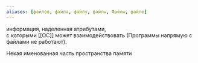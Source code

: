 ```yaml
---
aliases: [файлов, файла, файлу, файлы, Файлы, файле]
---
```

информация, наделенная атрибутами, с которыми [[ОС]] может взаимодействовать (Программы напрямую с файлами не работают).

Некая именованная часть пространства памяти